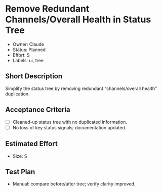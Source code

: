 # Remove Redundant Channels/Overall Health in Status Tree

- Owner: Claude
- Status: Planned
- Effort: S
- Labels: ui, tree

## Short Description
Simplify the status tree by removing redundant "channels/overall health" duplication.

## Acceptance Criteria
- [ ] Cleaned-up status tree with no duplicated information.
- [ ] No loss of key status signals; documentation updated.

## Estimated Effort
- Size: S

## Test Plan
- Manual: compare before/after tree; verify clarity improved.
